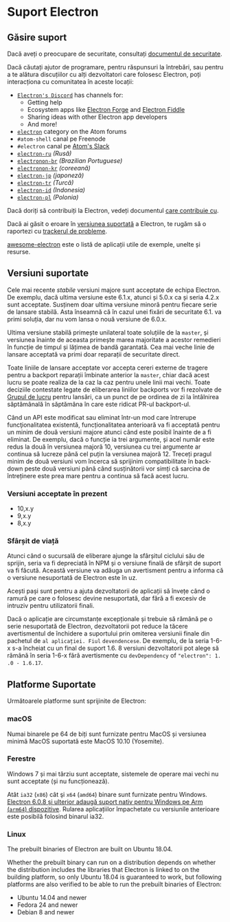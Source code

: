 # Suport Electron

## Găsire suport

Dacă aveți o preocupare de securitate, consultați [documentul de securitate](https://github.com/electron/electron/tree/master/SECURITY.md).

Dacă căutați ajutor de programare, pentru răspunsuri la întrebări, sau pentru a te alătura discuțiilor cu alți dezvoltatori care folosesc Electron, poți interacționa cu comunitatea în aceste locații:

- [`Electron's Discord`](https://discord.com/invite/electron) has channels for:
  - Getting help
  - Ecosystem apps like [Electron Forge](https://github.com/electron-userland/electron-forge) and [Electron Fiddle](https://github.com/electron/fiddle)
  - Sharing ideas with other Electron app developers
  - And more!
- [`electron`](https://discuss.atom.io/c/electron) category on the Atom forums
- `#atom-shell` canal pe Freenode
- `#electron` canal pe [Atom's Slack](https://discuss.atom.io/t/join-us-on-slack/16638?source_topic_id=25406)
- [`electron-ru`](https://telegram.me/electron_ru) *(Rusă)*
- [`electronon-br`](https://electron-br.slack.com) *(Brazilian Portuguese)*
- [`electronon-kr`](https://electron-kr.github.io/electron-kr) *(coreeană)*
- [`electron-jp`](https://electron-jp.slack.com) *(japoneză)*
- [`electron-tr`](https://electron-tr.herokuapp.com) *(Turcă)*
- [`electron-id`](https://electron-id.slack.com) *(Indonesia)*
- [`electron-pl`](https://electronpl.github.io) *(Polonia)*

Dacă doriți să contribuiți la Electron, vedeți documentul [care contribuie cu](https://github.com/electron/electron/blob/master/CONTRIBUTING.md).

Dacă ai găsit o eroare în [versiunea suportată](#supported-versions) a Electron, te rugăm să o raportezi cu [trackerul de probleme](../development/issues.md).

[awesome-electron](https://github.com/sindresorhus/awesome-electron) este o listă de aplicații utile de exemple, unelte și resurse.

## Versiuni suportate

Cele mai recente *stabile* versiuni majore sunt acceptate de echipa Electron. De exemplu, dacă ultima versiune este 6.1.x, atunci și 5.0.x ca și seria 4.2.x sunt acceptate.  Susținem doar ultima versiune minoră pentru fiecare serie de lansare stabilă.  Asta înseamnă că în cazul unei fixări de securitate 6.1. va primi soluția, dar nu vom lansa o nouă versiune de 6.0.x.

Ultima versiune stabilă primește unilateral toate soluțiile de la `master`, și versiunea înainte de aceasta primește marea majoritate a acestor remedieri în funcție de timpul și lățimea de bandă garantată. Cea mai veche linie de lansare acceptată va primi doar reparații de securitate direct.

Toate liniile de lansare acceptate vor accepta cereri externe de tragere pentru a backport reparații îmbinate anterior la `master`, chiar dacă acest lucru se poate realiza de la caz la caz pentru unele linii mai vechi. Toate deciziile contestate legate de eliberarea liniilor backports vor fi rezolvate de [Grupul de lucru](https://github.com/electron/governance/tree/master/wg-releases) pentru lansări, ca un punct de pe ordinea de zi la întâlnirea săptămânală în săptămâna în care este ridicat PR-ul backport-ul.

Când un API este modificat sau eliminat într-un mod care întrerupe funcţionalitatea existentă, funcționalitatea anterioară va fi acceptată pentru un minim de două versiuni majore atunci când este posibil înainte de a fi eliminat. De exemplu, dacă o funcție ia trei argumente, și acel număr este redus la două în versiunea majoră 10, versiunea cu trei argumente ar continua să lucreze până cel puțin la versiunea majoră 12. Treceți pragul minim de două versiuni vom încerca să sprijinim compatibilitate în back-down peste două versiuni până când susținătorii vor simți că sarcina de întreținere este prea mare pentru a continua să facă acest lucru.

### Versiuni acceptate în prezent

- 10,x.y
- 9,x.y
- 8,x.y

### Sfârșit de viață

Atunci când o sucursală de eliberare ajunge la sfârșitul ciclului său de sprijin, seria va fi depreciată în NPM și o versiune finală de sfârșit de suport va fi făcută. Această versiune va adăuga un avertisment pentru a informa că o versiune nesuportată de Electron este în uz.

Acești pași sunt pentru a ajuta dezvoltatorii de aplicații să învețe când o ramură pe care o folosesc devine nesuportată, dar fără a fi excesiv de intruziv pentru utilizatorii finali.

Dacă o aplicație are circumstanțe excepționale și trebuie să rămână pe o serie nesuportată de Electron, dezvoltatorii pot reduce la tăcere avertismentul de închidere a suportului prin omiterea versiunii finale din pachetul de `al aplicației. Fiul` `devendencese`. De exemplu, de la seria 1-6-x s-a încheiat cu un final de suport 1.6. 8 versiuni dezvoltatorii pot alege să rămână în seria 1-6-x fără avertismente cu `devDependency` of `"electron": 1. .0 - 1.6.17`.

## Platforme Suportate

Următoarele platforme sunt sprijinite de Electron:

### macOS

Numai binarele pe 64 de biți sunt furnizate pentru MacOS și versiunea minimă MacOS suportată este MacOS 10.10 (Yosemite).

### Ferestre

Windows 7 și mai târziu sunt acceptate, sistemele de operare mai vechi nu sunt acceptate (și nu funcționează).

Atât `ia32` (`x86`) cât şi `x64` (`amd64`) binare sunt furnizate pentru Windows. [Electron 6.0.8 și ulterior adaugă suport nativ pentru Windows pe Arm (`arm64`) dispozitive](windows-arm.md). Rularea aplicațiilor împachetate cu versiunile anterioare este posibilă folosind binarul ia32.

### Linux

The prebuilt binaries of Electron are built on Ubuntu 18.04.

Whether the prebuilt binary can run on a distribution depends on whether the distribution includes the libraries that Electron is linked to on the building platform, so only Ubuntu 18.04 is guaranteed to work, but following platforms are also verified to be able to run the prebuilt binaries of Electron:

* Ubuntu 14.04 and newer
* Fedora 24 and newer
* Debian 8 and newer
